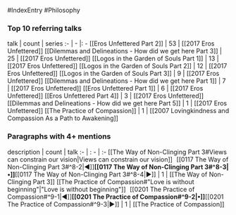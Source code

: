 #IndexEntry #Philosophy

### Top 10 referring talks
talk | count | series
:- | - |: -
[[Eros Unfettered Part 2]] | 53 | [[2017 Eros Unfettered]]
[[Dilemmas and Delineations - How did we get here Part 3]] | 25 | [[2017 Eros Unfettered]]
[[Logos in the Garden of Souls Part 1]] | 13 | [[2017 Eros Unfettered]]
[[Logos in the Garden of Souls Part 2]] | 12 | [[2017 Eros Unfettered]]
[[Logos in the Garden of Souls Part 3]] | 9 | [[2017 Eros Unfettered]]
[[Dilemmas and Delineations - How did we get here Part 1]] | 7 | [[2017 Eros Unfettered]]
[[Eros Unfettered Part 1]] | 6 | [[2017 Eros Unfettered]]
[[Eros Unfettered Part 4]] | 3 | [[2017 Eros Unfettered]]
[[Dilemmas and Delineations - How did we get here Part 5]] | 1 | [[2017 Eros Unfettered]]
[[The Practice of Compassion]] | 1 | [[2007 Lovingkindness and Compassion As a Path to Awakening]]

### Paragraphs with 4+ mentions
description | count | talk
:- | : - | :-
[[The Way of Non-Clinging Part 3#Views can constrain our vision\|Views can constrain our vision]] &nbsp;&nbsp;[[0117 The Way of Non-Clinging Part 3#^8-2\|◀]]**[[0117 The Way of Non-Clinging Part 3#^8-3\|•]]**[[0117 The Way of Non-Clinging Part 3#^8-4\|▶]] | 1 | [[The Way of Non-Clinging Part 3]]
[[The Practice of Compassion#"Love is without beginning"\|"Love is without beginning"]] &nbsp;&nbsp;[[0201 The Practice of Compassion#^9-1\|◀]]**[[0201 The Practice of Compassion#^9-2\|•]]**[[0201 The Practice of Compassion#^9-3\|▶]] | 1 | [[The Practice of Compassion]]


